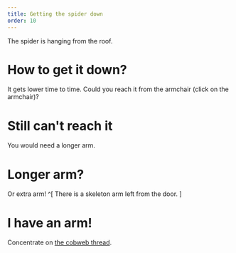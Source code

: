 ```yaml
---
title: Getting the spider down
order: 10
---
```


The spider is hanging from the roof.

# How to get it down?
It gets lower time to time. Could you reach it from the armchair (click on the armchair)?

# Still can't reach it
You would need a longer arm.

# Longer arm?
Or extra arm! ^[ There is a skeleton arm left from the door. ]

# I have an arm!
Concentrate on [the cobweb thread](cut-the-thread.md).